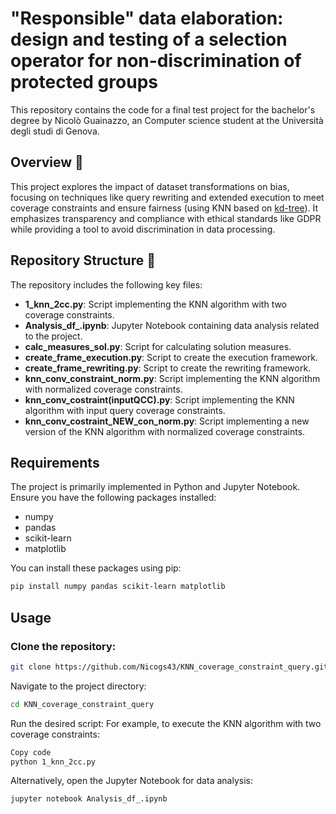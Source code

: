 # "Responsible" data elaboration: design and testing of a selection operator for non-discrimination of protected groups

This repository contains the code for a final test project for the bachelor's degree by Nicolò Guainazzo, an Computer science student at the Università degli studi di Genova.

## Overview 👀

This project explores the impact of dataset transformations on bias, focusing on techniques like query rewriting and extended execution to meet coverage constraints and ensure fairness (using KNN based on [kd-tree](https://scikit-learn.org/stable/modules/generated/sklearn.neighbors.KDTree.html)). It emphasizes transparency and compliance with ethical standards like GDPR while providing a tool to avoid discrimination in data processing.

## Repository Structure 📂

The repository includes the following key files:

- **1_knn_2cc.py**: Script implementing the KNN algorithm with two coverage constraints.
- **Analysis_df_.ipynb**: Jupyter Notebook containing data analysis related to the project.
- **calc_measures_sol.py**: Script for calculating solution measures.
- **create_frame_execution.py**: Script to create the execution framework.
- **create_frame_rewriting.py**: Script to create the rewriting framework.
- **knn_conv_constraint_norm.py**: Script implementing the KNN algorithm with normalized coverage constraints.
- **knn_conv_costraint(inputQCC).py**: Script implementing the KNN algorithm with input query coverage constraints.
- **knn_conv_costraint_NEW_con_norm.py**: Script implementing a new version of the KNN algorithm with normalized coverage constraints.

## Requirements

The project is primarily implemented in Python and Jupyter Notebook. Ensure you have the following packages installed:

- numpy
- pandas
- scikit-learn
- matplotlib

You can install these packages using pip:

```bash
pip install numpy pandas scikit-learn matplotlib
```
## Usage

### Clone the repository:

```bash
git clone https://github.com/Nicogs43/KNN_coverage_constraint_query.git
```
Navigate to the project directory:
```bash
cd KNN_coverage_constraint_query
```
Run the desired script:
For example, to execute the KNN algorithm with two coverage constraints:
```bash
Copy code
python 1_knn_2cc.py
```
Alternatively, open the Jupyter Notebook for data analysis:

```bash
jupyter notebook Analysis_df_.ipynb
```

